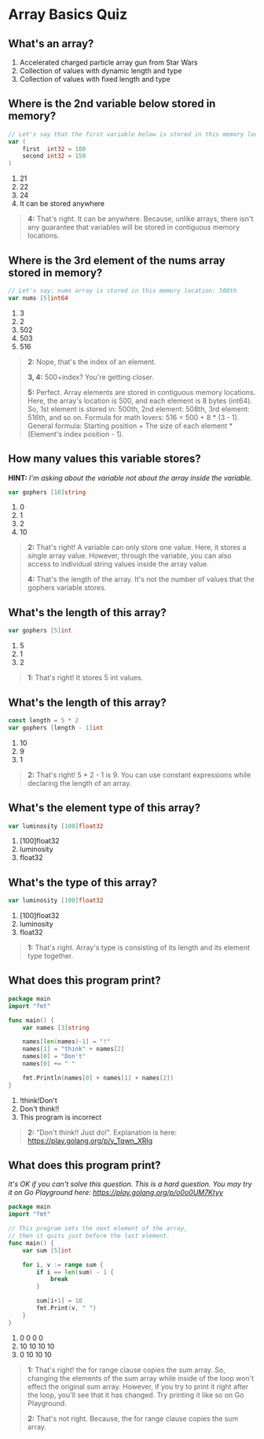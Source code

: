 # Array Basics Quiz

## What's an array?
1. Accelerated charged particle array gun from Star Wars
2. Collection of values with dynamic length and type
3. Collection of values with fixed length and type 


## Where is the 2nd variable below stored in memory?
```go
// Let's say that the first variable below is stored in this memory location: 20th
var (
    first  int32 = 100
    second int32 = 150
)
```
1. 21
2. 22
3. 24
4. It can be stored anywhere 

> **4:** That's right. It can be anywhere. Because, unlike arrays, there isn't any guarantee that variables will be stored in contiguous memory locations.


## Where is the 3rd element of the nums array stored in memory?

```go
// Let's say: nums array is stored in this memory location: 500th
var nums [5]int64
```
1. 3
2. 2
3. 502
4. 503
5. 516 

> **2:** Nope, that's the index of an element.
>
> **3, 4:** 500+index? You're getting closer.
>
> **5:** Perfect. Array elements are stored in contiguous memory locations. Here, the array's location is 500, and each element is 8 bytes (int64). So, 1st element is stored in: 500th, 2nd element: 508th, 3rd element: 516th, and so on. Formula for math lovers: 516 = 500 + 8 * (3 - 1). General formula: Starting position + The size of each element * (Element's index position - 1).


## How many values this variable stores?
**HINT:** _I'm asking about the variable not about the array inside the variable._
```go
var gophers [10]string
```
1. 0
2. 1 
3. 2
4. 10

> **2:** That's right! A variable can only store one value. Here, it stores a single array value. However, through the variable, you can also access to individual string values inside the array value.
>
> **4:** That's the length of the array. It's not the number of values that the gophers variable stores.


## What's the length of this array?
```go
var gophers [5]int
```
1. 5 
2. 1
3. 2

> **1:** That's right! It stores 5 int values.
>

## What's the length of this array?
```go
const length = 5 * 2
var gophers [length - 1]int
```
1. 10
2. 9 
3. 1

> **2:** That's right! 5 * 2 - 1 is 9. You can use constant expressions while declaring the length of an array.


## What's the element type of this array?
```go
var luminosity [100]float32
```
1. [100]float32
2. luminosity
3. float32 


## What's the type of this array?
```go
var luminosity [100]float32
```
1. [100]float32 
2. luminosity
3. float32

> **1:** That's right. Array's type is consisting of its length and its element type together.
>


## What does this program print?
```go
package main
import "fmt"

func main() {
	var names [3]string

	names[len(names)-1] = "!"
	names[1] = "think" + names[2]
	names[0] = "Don't"
	names[0] += " "

	fmt.Println(names[0] + names[1] + names[2])
}
```
1. !think!Don't
2. Don't think!! 
3. This program is incorrect

> **2:** "Don't think!! Just do!". Explanation is here: https://play.golang.org/p/y_Tqwn_XRlg
>


## What does this program print?
_It's OK if you can't solve this question. This is a hard question. You may try it on Go Playground here: https://play.golang.org/p/o0o0UM7Ktyy_
```go
package main
import "fmt"

// This program sets the next element of the array,
// then it quits just before the last element.
func main() {
	var sum [5]int

	for i, v := range sum {
	    if i == len(sum) - 1 {
	        break
	    }

	    sum[i+1] = 10
	    fmt.Print(v, " ")
	}
}
```
1. 0 0 0 0 
2. 10 10 10 10
3. 0 10 10 10

> **1:** That's right! the for range clause copies the sum array. So, changing the elements of the sum array while inside of the loop won't effect the original sum array. However, if you try to print it right after the loop, you'll see that it has changed. Try printing it like so on Go Playground.
>
> **2:** That's not right. Because, the for range clause copies the sum array.
>

